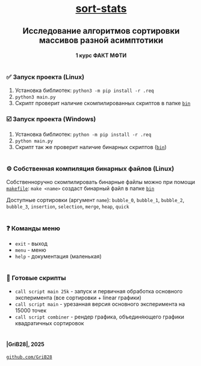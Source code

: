 <div align="center">

# [sort-stats](https://github.com/GriB28/sort-stats)
## Исследование алгоритмов сортировки массивов разной асимптотики
#### 1 курс ФАКТ МФТИ

</div>

#
### ✅ Запуск проекта (Linux)
1. Установка библиотек: `python3 -m pip install -r .req`
2. `python3 main.py`
3. Скрипт проверит наличие скомпилированных скриптов в папке [`bin`](./bin)
### ☑️ Запуск проекта (Windows)
1. Установка библиотек: `python -m pip install -r .req`
2. `python main.py`
3. Скрипт так же проверит наличие бинарных скриптов ([`bin`](./bin))

#
### ⚙️ Собственная компиляция бинарных файлов (Linux)
Собственноручно скомпилировать бинарные файлы можно при помощи [`makefile`](./makefile):
`make <name>` создаст бинарный файл в папке [`bin`](./bin)

Доступные сортировки (аргумент `name`): `bubble_0`, `bubble_1`, `bubble_2`, `bubble_3`, `insertion`, `selection`, `merge`, `heap`, `quick`


#
### ❓ Команды меню
* `exit` - выход
* `menu` - меню
* `help` - документация (маленькая)

#
### 📃 Готовые скрипты
* `call script main 25k` - запуск и первичная обработка основного эксперимента (все сортировки + linear графики)
* `call script main` - урезанная версия основного эксперимента на 15000 точек
* `call script combiner` - рендер графика, объединяющего графики квадратичных сортировок

#
#### |GriB28|, 2025
[`github.com/GriB28`](https://github.com/GriB28)